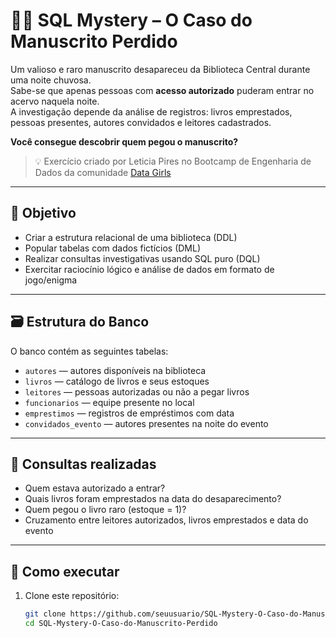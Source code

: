 # 🕵️‍♀️ SQL Mystery – O Caso do Manuscrito Perdido

Um valioso e raro manuscrito desapareceu da Biblioteca Central durante uma noite chuvosa.  
Sabe-se que apenas pessoas com **acesso autorizado** puderam entrar no acervo naquela noite.  
A investigação depende da análise de registros: livros emprestados, pessoas presentes, autores convidados e leitores cadastrados.

**Você consegue descobrir quem pegou o manuscrito?**

> 💡 Exercício criado por Leticia Pires no Bootcamp de Engenharia de Dados da comunidade [Data Girls](https://www.instagram.com/datagirls.community/)

---

## 🎯 Objetivo

- Criar a estrutura relacional de uma biblioteca (DDL)
- Popular tabelas com dados fictícios (DML)
- Realizar consultas investigativas usando SQL puro (DQL)
- Exercitar raciocínio lógico e análise de dados em formato de jogo/enigma

---

## 🗃️ Estrutura do Banco

O banco contém as seguintes tabelas:

- `autores` — autores disponíveis na biblioteca
- `livros` — catálogo de livros e seus estoques
- `leitores` — pessoas autorizadas ou não a pegar livros
- `funcionarios` — equipe presente no local
- `emprestimos` — registros de empréstimos com data
- `convidados_evento` — autores presentes na noite do evento

---

## 🧩 Consultas realizadas

- Quem estava autorizado a entrar?
- Quais livros foram emprestados na data do desaparecimento?
- Quem pegou o livro raro (estoque = 1)?
- Cruzamento entre leitores autorizados, livros emprestados e data do evento

---

## 🚀 Como executar

1. Clone este repositório:
   ```bash
   git clone https://github.com/seuusuario/SQL-Mystery-O-Caso-do-Manuscrito-Perdido.git
   cd SQL-Mystery-O-Caso-do-Manuscrito-Perdido
